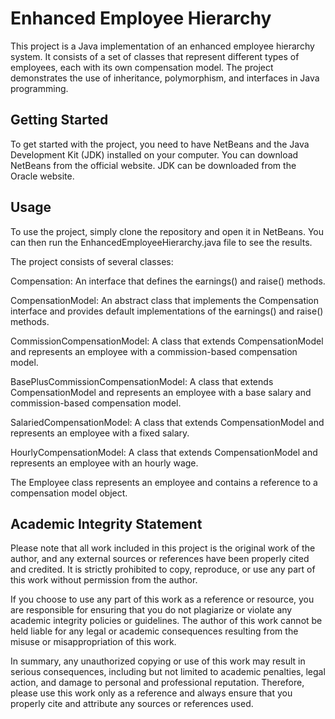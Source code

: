 # Enhanced Employee Hierarchy

This project is a Java implementation of an enhanced employee hierarchy system. It consists of a set of classes that represent different types of employees, each with its own compensation model. The project demonstrates the use of inheritance, polymorphism, and interfaces in Java programming.

## Getting Started

To get started with the project, you need to have NetBeans and the Java Development Kit (JDK) installed on your computer. You can download NetBeans from the official website. JDK can be downloaded from the Oracle website.

## Usage

To use the project, simply clone the repository and open it in NetBeans. You can then run the EnhancedEmployeeHierarchy.java file to see the results.

The project consists of several classes:

Compensation: An interface that defines the earnings() and raise() methods.

CompensationModel: An abstract class that implements the Compensation interface and provides default implementations of the earnings() and raise() methods.

CommissionCompensationModel: A class that extends CompensationModel and represents an employee with a commission-based compensation model.

BasePlusCommissionCompensationModel: A class that extends CompensationModel and represents an employee with a base salary and commission-based compensation model.

SalariedCompensationModel: A class that extends CompensationModel and represents an employee with a fixed salary.

HourlyCompensationModel: A class that extends CompensationModel and represents an employee with an hourly wage.

The Employee class represents an employee and contains a reference to a compensation model object.

## Academic Integrity Statement
Please note that all work included in this project is the original work of the author, and any external sources or references have been properly cited and credited. It is strictly prohibited to copy, reproduce, or use any part of this work without permission from the author.

If you choose to use any part of this work as a reference or resource, you are responsible for ensuring that you do not plagiarize or violate any academic integrity policies or guidelines. The author of this work cannot be held liable for any legal or academic consequences resulting from the misuse or misappropriation of this work.

In summary, any unauthorized copying or use of this work may result in serious consequences, including but not limited to academic penalties, legal action, and damage to personal and professional reputation. Therefore, please use this work only as a reference and always ensure that you properly cite and attribute any sources or references used.
